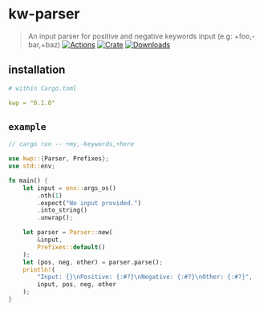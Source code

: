 # kw-parser
> An input parser for positive and negative keywords input (e.g: +foo,-bar,+baz)
[![Actions](https://img.shields.io/github/workflow/status/sycer-dev/kwp/kwp?style=flat)](https://github.com/sycer-dev/kwp/actions)
[![Crate](https://img.shields.io/crates/v/kwp.svg?style=flat)](https://crates.io/crates/kwp)
[![Downloads](https://img.shields.io/crates/d/kwp.svg?style=flat)](https://crates.io/crates/kwp)

## installation
```yml
# within Cargo.toml

kwp = "0.1.0"
```

## `example`
```rs
// cargo run -- +my,-keywords,+here

use kwp::{Parser, Prefixes};
use std::env;

fn main() {
    let input = env::args_os()
        .nth(1)
        .expect("No input provided.")
        .into_string()
        .unwrap();

    let parser = Parser::new(
        &input,
        Prefixes::default()
    );
    let (pos, neg, other) = parser.parse();
    println!(
        "Input: {}\nPositive: {:#?}\nNegative: {:#?}\nOther: {:#?}",
        input, pos, neg, other
    );
}
```